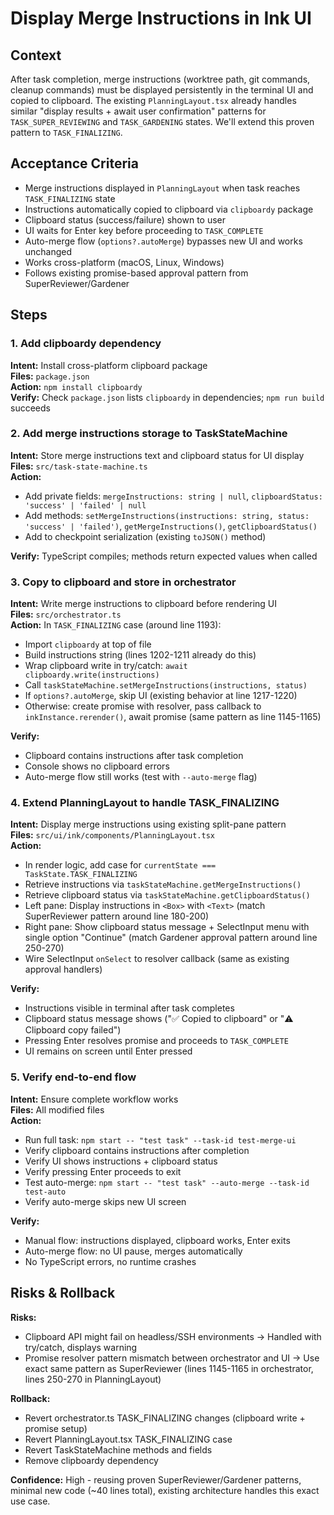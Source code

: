 # Display Merge Instructions in Ink UI

## Context

After task completion, merge instructions (worktree path, git commands, cleanup commands) must be displayed persistently in the terminal UI and copied to clipboard. The existing `PlanningLayout.tsx` already handles similar "display results + await user confirmation" patterns for `TASK_SUPER_REVIEWING` and `TASK_GARDENING` states. We'll extend this proven pattern to `TASK_FINALIZING`.

## Acceptance Criteria

- Merge instructions displayed in `PlanningLayout` when task reaches `TASK_FINALIZING` state
- Instructions automatically copied to clipboard via `clipboardy` package
- Clipboard status (success/failure) shown to user
- UI waits for Enter key before proceeding to `TASK_COMPLETE`
- Auto-merge flow (`options?.autoMerge`) bypasses new UI and works unchanged
- Works cross-platform (macOS, Linux, Windows)
- Follows existing promise-based approval pattern from SuperReviewer/Gardener

## Steps

### 1. Add clipboardy dependency
**Intent:** Install cross-platform clipboard package  
**Files:** `package.json`  
**Action:** `npm install clipboardy`  
**Verify:** Check `package.json` lists `clipboardy` in dependencies; `npm run build` succeeds

### 2. Add merge instructions storage to TaskStateMachine
**Intent:** Store merge instructions text and clipboard status for UI display  
**Files:** `src/task-state-machine.ts`  
**Action:**
- Add private fields: `mergeInstructions: string | null`, `clipboardStatus: 'success' | 'failed' | null`
- Add methods: `setMergeInstructions(instructions: string, status: 'success' | 'failed')`, `getMergeInstructions()`, `getClipboardStatus()`
- Add to checkpoint serialization (existing `toJSON()` method)

**Verify:** TypeScript compiles; methods return expected values when called

### 3. Copy to clipboard and store in orchestrator
**Intent:** Write merge instructions to clipboard before rendering UI  
**Files:** `src/orchestrator.ts`  
**Action:** In `TASK_FINALIZING` case (around line 1193):
- Import `clipboardy` at top of file
- Build instructions string (lines 1202-1211 already do this)
- Wrap clipboard write in try/catch: `await clipboardy.write(instructions)`
- Call `taskStateMachine.setMergeInstructions(instructions, status)`
- If `options?.autoMerge`, skip UI (existing behavior at line 1217-1220)
- Otherwise: create promise with resolver, pass callback to `inkInstance.rerender()`, await promise (same pattern as line 1145-1165)

**Verify:** 
- Clipboard contains instructions after task completion
- Console shows no clipboard errors
- Auto-merge flow still works (test with `--auto-merge` flag)

### 4. Extend PlanningLayout to handle TASK_FINALIZING
**Intent:** Display merge instructions using existing split-pane pattern  
**Files:** `src/ui/ink/components/PlanningLayout.tsx`  
**Action:**
- In render logic, add case for `currentState === TaskState.TASK_FINALIZING`
- Retrieve instructions via `taskStateMachine.getMergeInstructions()`
- Retrieve clipboard status via `taskStateMachine.getClipboardStatus()`
- Left pane: Display instructions in `<Box>` with `<Text>` (match SuperReviewer pattern around line 180-200)
- Right pane: Show clipboard status message + SelectInput menu with single option "Continue" (match Gardener approval pattern around line 250-270)
- Wire SelectInput `onSelect` to resolver callback (same as existing approval handlers)

**Verify:**
- Instructions visible in terminal after task completes
- Clipboard status message shows ("✅ Copied to clipboard" or "⚠️ Clipboard copy failed")
- Pressing Enter resolves promise and proceeds to `TASK_COMPLETE`
- UI remains on screen until Enter pressed

### 5. Verify end-to-end flow
**Intent:** Ensure complete workflow works  
**Files:** All modified files  
**Action:**
- Run full task: `npm start -- "test task" --task-id test-merge-ui`
- Verify clipboard contains instructions after completion
- Verify UI shows instructions + clipboard status
- Verify pressing Enter proceeds to exit
- Test auto-merge: `npm start -- "test task" --auto-merge --task-id test-auto`
- Verify auto-merge skips new UI screen

**Verify:**
- Manual flow: instructions displayed, clipboard works, Enter exits
- Auto-merge flow: no UI pause, merges automatically
- No TypeScript errors, no runtime crashes

## Risks & Rollback

**Risks:**
- Clipboard API might fail on headless/SSH environments → Handled with try/catch, displays warning
- Promise resolver pattern mismatch between orchestrator and UI → Use exact same pattern as SuperReviewer (lines 1145-1165 in orchestrator, lines 250-270 in PlanningLayout)

**Rollback:**
- Revert orchestrator.ts TASK_FINALIZING changes (clipboard write + promise setup)
- Revert PlanningLayout.tsx TASK_FINALIZING case
- Revert TaskStateMachine methods and fields
- Remove clipboardy dependency

**Confidence:** High - reusing proven SuperReviewer/Gardener patterns, minimal new code (~40 lines total), existing architecture handles this exact use case.
